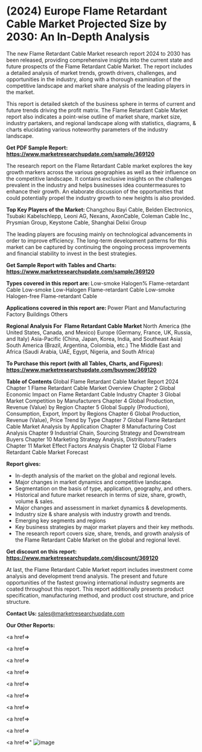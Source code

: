 # (2024) Europe Flame Retardant Cable Market Projected Size by 2030: An In-Depth Analysis

The new Flame Retardant Cable Market research report 2024 to 2030 has been released, providing comprehensive insights into the current state and future prospects of the Flame Retardant Cable Market. The report includes a detailed analysis of market trends, growth drivers, challenges, and opportunities in the industry, along with a thorough examination of the competitive landscape and market share analysis of the leading players in the market.

This report is detailed sketch of the business sphere in terms of current and future trends driving the profit matrix. The Flame Retardant Cable Market report also indicates a point-wise outline of market share, market size, industry partakers, and regional landscape along with statistics, diagrams, &amp; charts elucidating various noteworthy parameters of the industry landscape.

<strong><b>Get PDF Sample Report: <a href=https://www.marketresearchupdate.com/sample/369120>https://www.marketresearchupdate.com/sample/369120</a></b></strong>

The research report on the Flame Retardant Cable market explores the key growth markers across the various geographies as well as their influence on the competitive landscape. It contains exclusive insights on the challenges prevalent in the industry and helps businesses idea countermeasures to enhance their growth. An elaborate discussion of the opportunities that could potentially propel the industry growth to new heights is also provided.

<strong><b>Top Key Players of the Market:
</b></strong>Changzhou Bayi Cable, Belden Electronics, Tsubaki Kabelschlepp, Leoni AG, Nexans, AxonCable, Coleman Cable Inc., Prysmian Group, Keystone Cable, Shanghai Delixi Group<strong><b>
</b></strong>

The leading players are focusing mainly on technological advancements in order to improve efficiency. The long-term development patterns for this market can be captured by continuing the ongoing process improvements and financial stability to invest in the best strategies.

<strong><b>Get Sample Report with Tables and Charts: <a href=https://www.marketresearchupdate.com/sample/369120>https://www.marketresearchupdate.com/sample/369120</a></b></strong>

<strong><b>Types covered in this report are:
</b></strong>Low-smoke Halogen% Flame-retardant Cable
Low-smoke Low-Halogen Flame-retardant Cable
Low-smoke Halogen-free Flame-retardant Cable<strong><b>
</b></strong>

<strong><b>Applications covered in this report are:
</b></strong>Power Plant and Manufacturing Factory
Buildings
Others<strong><b>
</b></strong>

<strong><b>Regional Analysis For  Flame Retardant Cable Market</b></strong><strong><b>
</b></strong>North America (the United States, Canada, and Mexico)
Europe (Germany, France, UK, Russia, and Italy)
Asia-Pacific (China, Japan, Korea, India, and Southeast Asia)
South America (Brazil, Argentina, Colombia, etc.)
The Middle East and Africa (Saudi Arabia, UAE, Egypt, Nigeria, and South Africa)

<strong><b>To Purchase this report (with all Tables, Charts, and Figures): <a href=https://www.marketresearchupdate.com/buynow/369120>https://www.marketresearchupdate.com/buynow/369120</a></b></strong>

<strong><b>Table of Contents</b></strong><strong><b>
</b></strong>Global Flame Retardant Cable Market Report 2024
Chapter 1 Flame Retardant Cable Market Overview
Chapter 2 Global Economic Impact on Flame Retardant Cable Industry
Chapter 3 Global Market Competition by Manufacturers
Chapter 4 Global Production, Revenue (Value) by Region
Chapter 5 Global Supply (Production), Consumption, Export, Import by Regions
Chapter 6 Global Production, Revenue (Value), Price Trend by Type
Chapter 7 Global Flame Retardant Cable Market Analysis by Application
Chapter 8 Manufacturing Cost Analysis
Chapter 9 Industrial Chain, Sourcing Strategy and Downstream Buyers
Chapter 10 Marketing Strategy Analysis, Distributors/Traders
Chapter 11 Market Effect Factors Analysis
Chapter 12 Global Flame Retardant Cable Market Forecast

<strong><b>Report gives:</b></strong>

- In-depth analysis of the market on the global and regional levels.
- Major changes in market dynamics and competitive landscape.
- Segmentation on the basis of type, application, geography, and others.
- Historical and future market research in terms of size, share, growth, volume &amp; sales.
- Major changes and assessment in market dynamics &amp; developments.
- Industry size &amp; share analysis with industry growth and trends.
- Emerging key segments and regions
- Key business strategies by major market players and their key methods.
- The research report covers size, share, trends, and growth analysis of the Flame Retardant Cable Market on the global and regional level.

<strong><b>Get discount on this report: <a href=https://www.marketresearchupdate.com/discount/369120>https://www.marketresearchupdate.com/discount/369120</a></b></strong>

At last, the Flame Retardant Cable Market report includes investment come analysis and development trend analysis. The present and future opportunities of the fastest growing international industry segments are coated throughout this report. This report additionally presents product specification, manufacturing method, and product cost structure, and price structure.

<strong><b>Contact Us:
</b></strong>sales@marketresearchupdate.com

<strong>Our Other Reports:</strong>

<a href=></a>

<a href=></a>

<a href=></a>

<a href=></a>

<a href=></a>

<a href=></a>

<a href=></a>

<a href=></a>

<a href=></a>

<a href=></a>"
![image](https://github.com/Gayatrikarjule/Market-Analysis-360/assets/97346546/0c217d56-3c10-499e-be1a-2e536e70b2ac)

